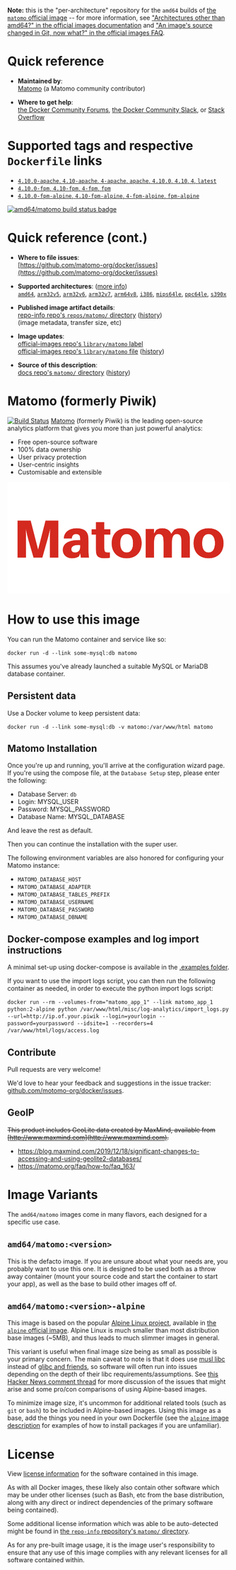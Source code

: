 <!--

********************************************************************************

WARNING:

    DO NOT EDIT "matomo/README.md"

    IT IS AUTO-GENERATED

    (from the other files in "matomo/" combined with a set of templates)

********************************************************************************

-->

**Note:** this is the "per-architecture" repository for the `amd64` builds of [the `matomo` official image](https://hub.docker.com/_/matomo) -- for more information, see ["Architectures other than amd64?" in the official images documentation](https://github.com/docker-library/official-images#architectures-other-than-amd64) and ["An image's source changed in Git, now what?" in the official images FAQ](https://github.com/docker-library/faq#an-images-source-changed-in-git-now-what).

# Quick reference

-	**Maintained by**:  
	[Matomo](https://github.com/matomo-org/docker) (a Matomo community contributor)

-	**Where to get help**:  
	[the Docker Community Forums](https://forums.docker.com/), [the Docker Community Slack](https://dockr.ly/slack), or [Stack Overflow](https://stackoverflow.com/search?tab=newest&q=docker)

# Supported tags and respective `Dockerfile` links

-	[`4.10.0-apache`, `4.10-apache`, `4-apache`, `apache`, `4.10.0`, `4.10`, `4`, `latest`](https://github.com/matomo-org/docker/blob/36ac4c7447ae9c350b8a0a44549e97df50617079/apache/Dockerfile)
-	[`4.10.0-fpm`, `4.10-fpm`, `4-fpm`, `fpm`](https://github.com/matomo-org/docker/blob/36ac4c7447ae9c350b8a0a44549e97df50617079/fpm/Dockerfile)
-	[`4.10.0-fpm-alpine`, `4.10-fpm-alpine`, `4-fpm-alpine`, `fpm-alpine`](https://github.com/matomo-org/docker/blob/36ac4c7447ae9c350b8a0a44549e97df50617079/fpm-alpine/Dockerfile)

[![amd64/matomo build status badge](https://img.shields.io/jenkins/s/https/doi-janky.infosiftr.net/job/multiarch/job/amd64/job/matomo.svg?label=amd64/matomo%20%20build%20job)](https://doi-janky.infosiftr.net/job/multiarch/job/amd64/job/matomo/)

# Quick reference (cont.)

-	**Where to file issues**:  
	[https://github.com/matomo-org/docker/issues](https://github.com/matomo-org/docker/issues)

-	**Supported architectures**: ([more info](https://github.com/docker-library/official-images#architectures-other-than-amd64))  
	[`amd64`](https://hub.docker.com/r/amd64/matomo/), [`arm32v5`](https://hub.docker.com/r/arm32v5/matomo/), [`arm32v6`](https://hub.docker.com/r/arm32v6/matomo/), [`arm32v7`](https://hub.docker.com/r/arm32v7/matomo/), [`arm64v8`](https://hub.docker.com/r/arm64v8/matomo/), [`i386`](https://hub.docker.com/r/i386/matomo/), [`mips64le`](https://hub.docker.com/r/mips64le/matomo/), [`ppc64le`](https://hub.docker.com/r/ppc64le/matomo/), [`s390x`](https://hub.docker.com/r/s390x/matomo/)

-	**Published image artifact details**:  
	[repo-info repo's `repos/matomo/` directory](https://github.com/docker-library/repo-info/blob/master/repos/matomo) ([history](https://github.com/docker-library/repo-info/commits/master/repos/matomo))  
	(image metadata, transfer size, etc)

-	**Image updates**:  
	[official-images repo's `library/matomo` label](https://github.com/docker-library/official-images/issues?q=label%3Alibrary%2Fmatomo)  
	[official-images repo's `library/matomo` file](https://github.com/docker-library/official-images/blob/master/library/matomo) ([history](https://github.com/docker-library/official-images/commits/master/library/matomo))

-	**Source of this description**:  
	[docs repo's `matomo/` directory](https://github.com/docker-library/docs/tree/master/matomo) ([history](https://github.com/docker-library/docs/commits/master/matomo))

# Matomo (formerly Piwik)

[![Build Status](https://travis-ci.org/matomo-org/docker.svg?branch=master)](https://travis-ci.org/matomo-org/docker) [Matomo](https://matomo.org/) (formerly Piwik) is the leading open-source analytics platform that gives you more than just powerful analytics:

-	Free open-source software
-	100% data ownership
-	User privacy protection
-	User-centric insights
-	Customisable and extensible

![logo](https://raw.githubusercontent.com/docker-library/docs/955ef68222b4466509ca877daab484bc0095afcf/matomo/logo.png)

# How to use this image

You can run the Matomo container and service like so:

```console
docker run -d --link some-mysql:db matomo
```

This assumes you've already launched a suitable MySQL or MariaDB database container.

## Persistent data

Use a Docker volume to keep persistent data:

```console
docker run -d --link some-mysql:db -v matomo:/var/www/html matomo
```

## Matomo Installation

Once you're up and running, you'll arrive at the configuration wizard page. If you're using the compose file, at the `Database Setup` step, please enter the following:

-	Database Server: `db`
-	Login: MYSQL_USER
-	Password: MYSQL_PASSWORD
-	Database Name: MYSQL_DATABASE

And leave the rest as default.

Then you can continue the installation with the super user.

The following environment variables are also honored for configuring your Matomo instance:

-	`MATOMO_DATABASE_HOST`
-	`MATOMO_DATABASE_ADAPTER`
-	`MATOMO_DATABASE_TABLES_PREFIX`
-	`MATOMO_DATABASE_USERNAME`
-	`MATOMO_DATABASE_PASSWORD`
-	`MATOMO_DATABASE_DBNAME`

## Docker-compose examples and log import instructions

A minimal set-up using docker-compose is available in the [.examples folder](https://github.com/matomo-org/docker/tree/master/.examples).

If you want to use the import logs script, you can then run the following container as needed, in order to execute the python import logs script:

```console
docker run --rm --volumes-from="matomo_app_1" --link matomo_app_1 python:2-alpine python /var/www/html/misc/log-analytics/import_logs.py --url=http://ip.of.your.piwik --login=yourlogin --password=yourpassword --idsite=1 --recorders=4 /var/www/html/logs/access.log
```

## Contribute

Pull requests are very welcome!

We'd love to hear your feedback and suggestions in the issue tracker: [github.com/motomo-org/docker/issues](https://github.com/matomo-org/docker/issues).

## GeoIP

~~This product includes GeoLite data created by MaxMind, available from [http://www.maxmind.com](http://www.maxmind.com).~~

-	https://blog.maxmind.com/2019/12/18/significant-changes-to-accessing-and-using-geolite2-databases/
-	https://matomo.org/faq/how-to/faq_163/

# Image Variants

The `amd64/matomo` images come in many flavors, each designed for a specific use case.

## `amd64/matomo:<version>`

This is the defacto image. If you are unsure about what your needs are, you probably want to use this one. It is designed to be used both as a throw away container (mount your source code and start the container to start your app), as well as the base to build other images off of.

## `amd64/matomo:<version>-alpine`

This image is based on the popular [Alpine Linux project](https://alpinelinux.org), available in [the `alpine` official image](https://hub.docker.com/_/alpine). Alpine Linux is much smaller than most distribution base images (~5MB), and thus leads to much slimmer images in general.

This variant is useful when final image size being as small as possible is your primary concern. The main caveat to note is that it does use [musl libc](https://musl.libc.org) instead of [glibc and friends](https://www.etalabs.net/compare_libcs.html), so software will often run into issues depending on the depth of their libc requirements/assumptions. See [this Hacker News comment thread](https://news.ycombinator.com/item?id=10782897) for more discussion of the issues that might arise and some pro/con comparisons of using Alpine-based images.

To minimize image size, it's uncommon for additional related tools (such as `git` or `bash`) to be included in Alpine-based images. Using this image as a base, add the things you need in your own Dockerfile (see the [`alpine` image description](https://hub.docker.com/_/alpine/) for examples of how to install packages if you are unfamiliar).

# License

View [license information](https://github.com/matomo-org/matomo/blob/master/LEGALNOTICE) for the software contained in this image.

As with all Docker images, these likely also contain other software which may be under other licenses (such as Bash, etc from the base distribution, along with any direct or indirect dependencies of the primary software being contained).

Some additional license information which was able to be auto-detected might be found in [the `repo-info` repository's `matomo/` directory](https://github.com/docker-library/repo-info/tree/master/repos/matomo).

As for any pre-built image usage, it is the image user's responsibility to ensure that any use of this image complies with any relevant licenses for all software contained within.
